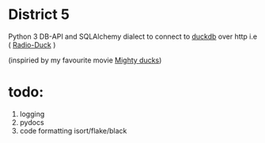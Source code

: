 # District 5 
Python 3 DB-API and SQLAlchemy dialect to connect to [duckdb](https://duckdb.org) over http i.e ( [Radio-Duck](https://github.com/jaihind213/radio-duck) )

(inspiried by my favourite movie [Mighty ducks](https://www.imdb.com/title/tt0104868))

# todo:
1. logging
2. pydocs
3. code formatting isort/flake/black